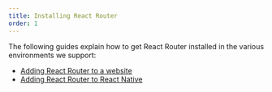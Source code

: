 ```yaml
---
title: Installing React Router
order: 1
---
```


<a name="top"></a>

The following guides explain how to get React Router installed in the various environments we support:

- [Adding React Router to a website](add-to-a-website.md)
- [Adding React Router to React Native](add-to-react-native.md)
